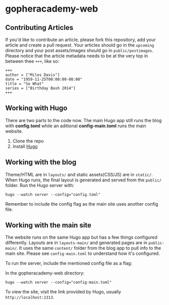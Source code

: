 gopheracademy-web
=================

## Contributing Articles

If you'd like to contribute an article, please fork this repository, add your article and create a pull request. Your articles should go in the `upcoming` directory and your post assets/images should go in `public/postimages`. Please notice that the article metadata needs to be at the very top in between thee `+++`, like so:
```
+++
author = ["Miles Davis"]
date = "1959-11-25T00:00:00-08:00"
title = "So What"
series = ["Birthday Bash 2014"]
+++
```

## Working with Hugo

There are two parts to the code now. The main Hugo app still runs the blog with **config.toml** while an aditional **config-main.toml** runs the main website.

1. Clone the repo
2. Install [Hugo](http://hugo.spf13.com)

## Working with the blog 

Theme/HTML are in `layouts/` and static assets(CSS/JS) are in `static/`. When Hugo runs, the final layout is generated and served from the `public/` folder. Run the Hugo server with:

	hugo --watch server --config="config.toml"

Remember to include the config flag as the main site uses another config file.

## Working with the main site

The website runs on the same Hugo app but has a few things configured differently. Layouts are in `layouts-main/` and generated pages are in `public-main/`. It uses the same `content/` folder from the blog app to pull info to the main site. Please see `config-main.toml` to understand how it's configured. 

To run the server, include the mentioned config file as a flag:

In the gopheracademy-web directory:

    hugo --watch server --config="config-main.toml"


To view the site, visit the link provided by Hugo, usually `http://localhost:1313`.
